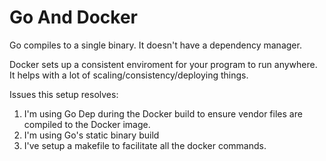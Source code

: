 # Go And Docker

Go compiles to a single binary. It doesn't have a dependency manager.

Docker sets up a consistent enviroment for your program to run anywhere. It helps with a lot of scaling/consistency/deploying things.

Issues this setup resolves:

1. I'm using Go Dep during the Docker build to ensure vendor files are compiled to the Docker image.
2. I'm using Go's static binary build
3. I've setup a makefile to facilitate all the docker commands.